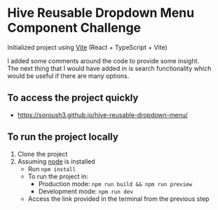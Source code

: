 # Hive Reusable Dropdown Menu Component Challenge

Initialized project using [Vite](https://vitejs.dev/guide/) (React + TypeScript + Vite)

I added some comments around the code to provide some insight.\
The next thing that I would have added in is search functionality which would be useful if there are many options.

## To access the project quickly

- <https://soroush3.github.io/hive-reusable-dropdown-menu/>

## To run the project locally

1. Clone the project
2. Assuming [node](https://nodejs.org/en/download) is installed
   - Run `npm install`
   - To run the project in:
     - Production mode: `npm run build && npm run preview`
     - Development mode: `npm run dev`
   - Access the link provided in the terminal from the previous step
